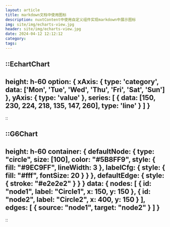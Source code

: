 ```yaml
---
layout: article
title: markdown文档中使用图标
description: nuxtContent中使用自定义组件实现markdown中展示图标
img: site/img/echarts-view.jpg
header: site/img/echarts-view.jpg
date: 2024-04-12 12:12:12
category: 
tags:
---
```




::EchartChart
---
height: h-60
option: {
  xAxis: {
    type: 'category',
    data: ['Mon', 'Tue', 'Wed', 'Thu', 'Fri', 'Sat', 'Sun']
  },
  yAxis: {
    type: 'value'
  },
  series: [
    {
      data: [150, 230, 224, 218, 135, 147, 260],
      type: 'line'
    }
  ]
}
---
::



::G6Chart
---
height: h-60
container: {
  defaultNode: {
    type: "circle",
    size: [100],
    color: "#5B8FF9",
    style: {
      fill: "#9EC9FF",
      lineWidth: 3
    },
    labelCfg: {
      style: {
        fill: "#fff",
        fontSize: 20
      }
    }
  },
  defaultEdge: {
    style: {
      stroke: "#e2e2e2"
    }
  }
}
data: {
  nodes: [
    {
      id: "node1",
      label: "Circle1",
      x: 150,
      y: 150
    },
    {
      id: "node2",
      label: "Circle2",
      x: 400,
      y: 150
    }
  ],
  edges: [
    {
      source: "node1",
      target: "node2"
    }
  ]
}
---
::